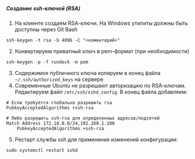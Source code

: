 ##### Создание ssh-ключей (RSA)
1. На клиенте создаем RSA-ключи. На Windows утилиты должны быть доступны через Git Bash  
```
ssh-keygen -t rsa -b 4096 -C "<коментарий>"
```  
2. Конвертируем приватный ключ в pem-формат (при необходимости)
```
ssh-keygen -p -f rundeck -m pem
```
3. Содержимое публичного ключа копируем в конец файла `~/.ssh/authorized_keys` на сервере  
4. Современные Ubuntu не разрешают авторизацию по RSA-ключам. Редактируем файл `/etc/ssh/sshd_config`. В конец файла добавляем:
```
# Если требуется глобально разрешить rsa
PubkeyAcceptedAlgorithms +ssh-rsa

# Либо разрешить ssh-rsa для определенных адресов/подсетей
Match Address 172.18.0.0/24,192.168.1.100
    PubkeyAcceptedAlgorithms +ssh-rsa
```
5. Рестарт службы ssh для применения изменений конфигурации:  
```
sudo systemctl restart sshd
```